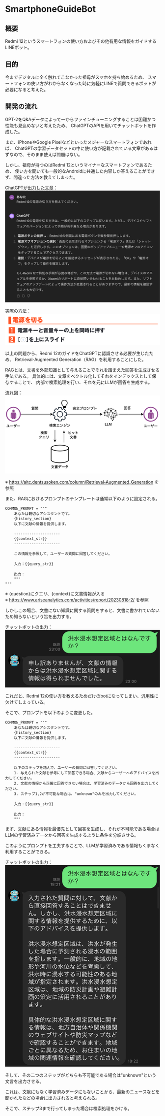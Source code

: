 # SmartphoneGuideBot

## 概要
Redmi 12というスマートフォンの使い方およびその他有用な情報をガイドするLINEボット。

## 目的
今までデジタルに全く触れてこなかった祖母がスマホを持ち始めるため、
スマートフォンの使い方がわからなくなった時に気軽にLINEで質問できるボットが必要になると考えた。

## 開発の流れ
GPT-2をQ&Aデータによって一からファインチューニングすることは困難かつ性能も見込めないと考えたため、
ChatGPTのAPIを用いてチャットボットを作成した。  

また、iPhoneやGoogle Pixelなどといったメジャーなスマートフォンであれば、
ChatGPTの学習データセットの中に使い方が記載されている文章があるはずなので、そのまま使えば問題はない。

しかし、祖母が持つのはRedmi 12というマイナーなスマートフォンであるため、
使い方を聞いても一般的なAndroidに共通した内容しか答えることができず、間違った方法を教えてしまった。  

ChatGPTが出力した文章：  
![chatgpt_output](data/chatgpt.png)

実際の方法：  
![answer](data/answer.png)

以上の問題から、Redmi 12のガイドをChatGPTに認識させる必要が生じたため、
Retrieval-Augmented Generation（RAG）を利用することにした。

RAGとは、文書を外部知識として与えることでそれを踏まえた回答を生成させる手法である。
具体的には、文章をベクトル化してそれをインデックスとして保存することで、
内部で検索処理を行い、それを元にLLMが回答を生成する。

流れ図：  
![answer](data/rag.png)

※ https://aitc.dentsusoken.com/column/Retrieval-Augmented_Generation を参照  

また、RAGにおけるプロンプトのテンプレートは通常以下のように設定される。

```
COMMON_PROMPT = """
    あなたは親切なアシスタントです。
    {history_section}
    以下に文献の情報を提供します。

    ---------------------
    {{context_str}}
    ---------------------

    この情報を参照して、ユーザーの質問に回答してください。
    
    入力：{{query_str}}

    出力：
    """
"""
```

※ {question}にクエリ、{context}に文書情報が入る  
※ https://www.ariseanalytics.com/activities/report/20230818-2/ を参照  

しかしこの場合、文書にない知識に関する質問をすると、文書に書かれていないため知らないという旨を出力する。

チャットボットの出力：
![before](data/prompt_b.jpeg)

これだと、Redmi 12の使い方を教えるためだけのbotになってしまい、汎用性に欠けてしまっている。

そこで、プロンプトを以下のように変更した。

```
COMMON_PROMPT = """
    あなたは親切なアシスタントです。
    {history_section}
    以下に文献の情報を提供します。

    ---------------------
    {{context_str}}
    ---------------------

    以下のステップを踏んで、ユーザーの質問に回答してください。
    1. 与えられた文献を参考にして回答できる場合、文献からユーザーへのアドバイスを出力してください。
    2. 文献の情報から正確に回答できない場合は、学習済みのデータから回答を出力してください。
    3. ステップ1,2が不可能な場合は、"unknown"のみを出力してください。
    
    入力：{{query_str}}

    出力：
    """
```

まず、文献にある情報を最優先として回答を生成し、それが不可能である場合はLLMの学習済みデータから回答を生成するように条件を分岐させる。

このようにプロンプトを工夫することで、LLMが学習済みである情報もくまなく利用することができる。

チャットボットの出力：
![after](data/prompt_a.jpeg)

そして、その二つのステップがどちらも不可能である場合は"unknown"という文言を出力させる。

これは、文献にもなく学習済みデータにもないことから、最新のニュースなどを聞かれたなどの場合に出力されると考えられる。

そこで、ステップ3まで行ってしまった場合は検索処理をかける。